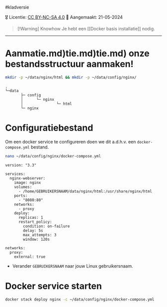 #kladversie  

🎖️ Licentie: [CC BY-NC-SA 4.0](https://creativecommons.org/licenses/by-nc-sa/4.0/)
📅 Aangemaakt: 21-05-2024

>[!Warning] Knowhow
>Je hebt een [[Docker basis installatie]] nodig.

---
# Aanma[](Docker%20basis%20installatie.md)tie.md)tie.md)tie.md) onze bestandsstructuur aanmaken! 

``` Bash
mkdir -p ~/data/nginx/html && mkdir -p ~/data/config/nginx/
```

```
.
└─data
       ├─ config
       │      └─ nginx
       │               └─ html
       └─ nginx
```

# Configuratiebestand
Om een docker service te configureren doen we dit a.d.h.v. een `docker-compose.yml` bestand.

``` Bash
nano ~/data/config/nginx/docker-compose.yml
```

``` YML
version: "3.3" 

services: 
  nginx-webserver: 
    image: nginx
    volumes:
      - /home/GEBRUIKERSNAAM/data/nginx/html:/usr/share/nginx/html
    ports:
      - "8080:80"
    networks:
      - proxy
    deploy:
      replicas: 1
      restart_policy:
        condition: on-failure
        delay: 5s
        max_attempts: 3
        window: 120s

networks:
  proxy:
    external: true

```

* Verander `GEBRUIKERSNAAM` naar jouw Linux gebruikersnaam.
# Docker service starten

``` Bash
docker stack deploy nginx -c ~/data/config/nginx/docker-compose.yml
```